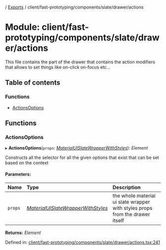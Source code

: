 [](../README.md) / [Exports](../modules.md) / client/fast-prototyping/components/slate/drawer/actions

# Module: client/fast-prototyping/components/slate/drawer/actions

This file contains the part of the drawer that contains the action
modifiers that allows to set things like on-click on-focus etc...

## Table of contents

### Functions

- [ActionsOptions](client_fast_prototyping_components_slate_drawer_actions.md#actionsoptions)

## Functions

### ActionsOptions

▸ **ActionsOptions**(`props`: [*MaterialUISlateWrapperWithStyles*](../interfaces/client_fast_prototyping_components_slate_wrapper.materialuislatewrapperwithstyles.md)): *Element*

Constructs all the selector for all the given options that exist that can be set
based on the context

#### Parameters:

Name | Type | Description |
:------ | :------ | :------ |
`props` | [*MaterialUISlateWrapperWithStyles*](../interfaces/client_fast_prototyping_components_slate_wrapper.materialuislatewrapperwithstyles.md) | the whole material ui slate wrapper with styles props from the drawer itself    |

**Returns:** *Element*

Defined in: [client/fast-prototyping/components/slate/drawer/actions.tsx:241](https://github.com/onzag/itemize/blob/0e9b128c/client/fast-prototyping/components/slate/drawer/actions.tsx#L241)
